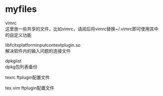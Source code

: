 # myfiles

vimrc  
这里放一些共享的文件，比如vimrc，请阅后将vimrc替换~/.vimrc即可使用其中的自定义功能

libfcitxplatforminputcontextplugin.so  
解决软件内的输入问题的连接文件

dpkglist  
dpkg包列表备份

texrc
ftplugin配置文件

tex.vim
ftplugin配置文件

